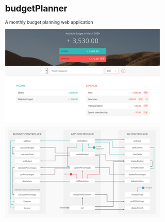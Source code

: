# budgetPlanner
A monthly budget planning web application

![screenshot](https://github.com/mtric/budgetPlanner/blob/master/budgety_screenshot.png)

![model](https://github.com/mtric/budgetPlanner/blob/master/app_model.png)
